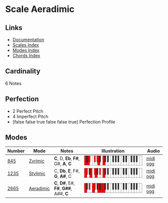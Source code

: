 # Scale Aeradimic

## Links

- [Documentation](index.md)
- [Scales Index](Scales.md)
- [Modes Index](Modes.md)
- [Chords Index](Chords.md)

## Cardinality

6 Notes

## Perfection

- 2 Perfect Pitch
- 4 Imperfect Pitch
- [false false true false false true] Perfection Profile

## Modes

| Number | Mode | Notes | Illustration | Audio |
|--------|------|-------|--------------|-------|
| [845](https://ianring.com/musictheory/scales/845) | [Zyrimic](ModeZyrimic.md) | **C**, D, **Eb**, **F#**, G#, **A**, **C** | ![CNaturalZyrimic](ModeCNaturalZyrimic.png) | [midi](ModeCNaturalZyrimic.mid) [ogg](ModeCNaturalZyrimic.ogg) | 
| [1235](https://ianring.com/musictheory/scales/1235) | [Stylimic](ModeStylimic.md) | C, **Db**, **E**, F#, **G**, **A#**, C | ![CNaturalStylimic](ModeCNaturalStylimic.png) | [midi](ModeCNaturalStylimic.mid) [ogg](ModeCNaturalStylimic.ogg) | 
| [2665](https://ianring.com/musictheory/scales/2665) | [Aeradimic](ModeAeradimic.md) | **C**, **D#**, E#, **F#**, **G##**, A##, **C** | ![CNaturalAeradimic](ModeCNaturalAeradimic.png) | [midi](ModeCNaturalAeradimic.mid) [ogg](ModeCNaturalAeradimic.ogg) | 
